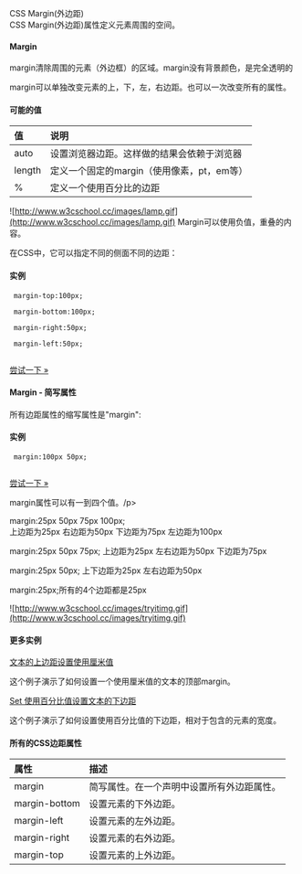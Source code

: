  CSS Margin(外边距)  
CSS Margin(外边距)属性定义元素周围的空间。

 

#### Margin

 margin清除周围的元素（外边框）的区域。margin没有背景颜色，是完全透明的

 margin可以单独改变元素的上，下，左，右边距。也可以一次改变所有的属性。

 
#### 可能的值

 

|值|说明|
|:--|:--|
|auto|设置浏览器边距。这样做的结果会依赖于浏览器|
|length|定义一个固定的margin（使用像素，pt，em等） |
|%|定义一个使用百分比的边距|

![http://www.w3cschool.cc/images/lamp.gif](http://www.w3cschool.cc/images/lamp.gif) Margin可以使用负值，重叠的内容。

 
在CSS中，它可以指定不同的侧面不同的边距：

  
#### 实例

 
```
 margin-top:100px;

 margin-bottom:100px;

 margin-right:50px;

 margin-left:50px;


```
 

[尝试一下 »](http://www.w3cschool.cc/try/try.php?filename=trycss_margin_sides) 

 



#### Margin - 简写属性

  


所有边距属性的缩写属性是"margin":

  
#### 实例

 
```
 margin:100px 50px;


```
 

[尝试一下 »](http://www.w3cschool.cc/try/try.php?filename=trycss_margin_shorthand) 

 margin属性可以有一到四个值。/p> 



 margin:25px 50px 75px 100px;  
上边距为25px
 右边距为50px
 下边距为75px
 左边距为100px
 




  margin:25px 50px 75px;
上边距为25px
 左右边距为50px
 下边距为75px
 




  margin:25px 50px;
上下边距为25px
 左右边距为50px
 




  margin:25px;所有的4个边距都是25px


 

 ![http://www.w3cschool.cc/images/tryitimg.gif](http://www.w3cschool.cc/images/tryitimg.gif)
#### 更多实例

 

 [文本的上边距设置使用厘米值](http://www.w3cschool.cc/try/try.php?filename=trycss_margin-top)

 这个例子演示了如何设置一个使用厘米值的文本的顶部margin。

 [Set 使用百分比值设置文本的下边距](http://www.w3cschool.cc/try/try.php?filename=trycss_margin-bottom_percent)

 这个例子演示了如何设置使用百分比值的下边距，相对于包含的元素的宽度。

 

#### 所有的CSS边距属性

 

|属性|描述|
|:--|:--|
|margin|简写属性。在一个声明中设置所有外边距属性。|
|margin-bottom|设置元素的下外边距。|
|margin-left|设置元素的左外边距。|
|margin-right|设置元素的右外边距。|
|margin-top|设置元素的上外边距。|




